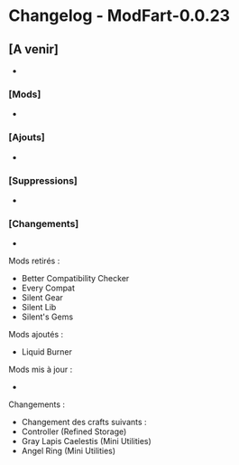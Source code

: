 # Changelog - ModFart-0.0.23

## [A venir]

-

### [Mods]

-

### [Ajouts]

-

### [Suppressions]

-

### [Changements]

-

Mods retirés :

- Better Compatibility Checker
- Every Compat
- Silent Gear
- Silent Lib
- Silent's Gems

Mods ajoutés :

- Liquid Burner

Mods mis à jour :

-

Changements :

- Changement des crafts suivants :
- Controller (Refined Storage)
- Gray Lapis Caelestis (Mini Utilities)
- Angel Ring (Mini Utilities)
